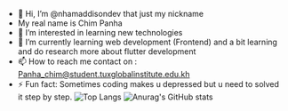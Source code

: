 - 👋 Hi, I’m @nhamaddisondev that just my nickname
- My real name is Chim Panha
- 👀 I’m interested in learning new technologies 
- 🌱 I’m currently learning web development (Frontend) and a bit learning and do research more about flutter development 
- 📫 How to reach me contact on : Panha_chim@student.tuxglobalinstitute.edu.kh
- ⚡ Fun fact: Sometimes coding makes u depressed but u need to solved it step by step.
![Top Langs](https://github-readme-stats.vercel.app/api/top-langs/?username=nhamaddisondev&layout=compact)
![Anurag's GitHub stats](https://github-readme-stats.vercel.app/api?username=nhamaddisondev&show_icons=true&theme=dracula)

